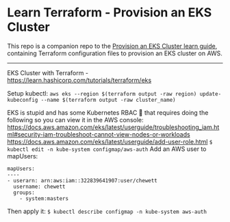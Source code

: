 # Learn Terraform - Provision an EKS Cluster

This repo is a companion repo to the [Provision an EKS Cluster learn guide](https://learn.hashicorp.com/terraform/kubernetes/provision-eks-cluster), containing
Terraform configuration files to provision an EKS cluster on AWS.

---

EKS Cluster with Terraform - https://learn.hashicorp.com/tutorials/terraform/eks

Setup kubectl:
`aws eks --region $(terraform output -raw region) update-kubeconfig --name $(terraform output -raw cluster_name)`

EKS is stupid and has some Kubernetes RBAC 💩 that requires doing the following so you can view it in the AWS console:
https://docs.aws.amazon.com/eks/latest/userguide/troubleshooting_iam.html#security-iam-troubleshoot-cannot-view-nodes-or-workloads
https://docs.aws.amazon.com/eks/latest/userguide/add-user-role.html
`$ kubectl edit -n kube-system configmap/aws-auth`
Add an AWS user to mapUsers:
```
mapUsers:
----
- userarn: arn:aws:iam::322839641907:user/chewett
  username: chewett
  groups:
    - system:masters
```

Then apply it:
`$ kubectl describe configmap -n kube-system aws-auth`

